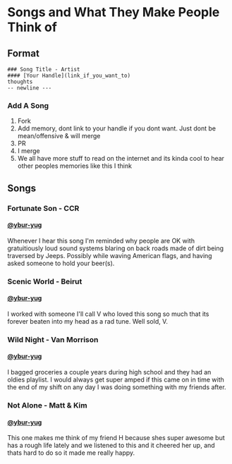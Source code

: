# Songs and What They Make People Think of

## Format
```
### Song Title - Artist
#### [Your Handle](link_if_you_want_to)
thoughts
-- newline ---
```

### Add A Song
1. Fork
2. Add memory, dont link to your handle if you dont want. Just dont be mean/offensive & will merge
3. PR
4. I merge
5. We all have more stuff to read on the internet and its kinda cool to hear other peoples memories like this I think

## Songs

### Fortunate Son - CCR
#### [@ybur-yug](http://twitter.com/yburyug)
Whenever I hear this song I'm reminded why people are OK with gratuitiously loud sound systems blaring on back roads made of dirt being traversed by Jeeps. Possibly while waving American flags, and having asked someone to hold your beer(s).

### Scenic World - Beirut
#### [@ybur-yug](http://twitter.com/yburyug)
I worked with someone I'll call V who loved this song so much that its forever beaten into my head as a rad tune. Well sold, V.

### Wild Night - Van Morrison
#### [@ybur-yug](http://twitter.com/yburyug)
I bagged groceries a couple years during high school and they had an oldies playlist. I would always get super amped if this came on in time with the end of my shift on any day I was doing something with my friends after.


### Not Alone - Matt & Kim
#### [@ybur-yug](http://twitter.com/yburyug)
This one makes me think of my friend H because shes super awesome but has a rough life lately and we listened to this and it cheered her up, and thats hard to do so it made me really happy.

